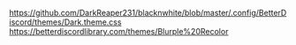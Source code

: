 https://github.com/DarkReaper231/blacknwhite/blob/master/.config/BetterDiscord/themes/Dark.theme.css
https://betterdiscordlibrary.com/themes/Blurple%20Recolor
